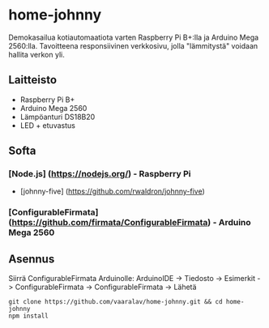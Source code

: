 # home-johnny
Demokasailua kotiautomaatiota varten Raspberry Pi B+:lla ja Arduino Mega 2560:lla. Tavoitteena responsiivinen verkkosivu, jolla "lämmitystä" voidaan hallita verkon yli.

## Laitteisto
- Raspberry Pi B+
- Arduino Mega 2560
- Lämpöanturi DS18B20
- LED + etuvastus

## Softa
### [Node.js] (https://nodejs.org/) - Raspberry Pi
- [johnny-five] (https://github.com/rwaldron/johnny-five)

### [ConfigurableFirmata] (https://github.com/firmata/ConfigurableFirmata) - Arduino Mega 2560

## Asennus
Siirrä ConfigurableFirmata Arduinolle:
ArduinoIDE -> Tiedosto -> Esimerkit -> ConfigurableFirmata -> ConfigurableFirmata -> Lähetä

```
git clone https://github.com/vaaralav/home-johnny.git && cd home-johnny
npm install
```



